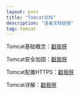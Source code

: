 ```yaml
---
layout: post
title: "Tomcat文档"
description: "语雀文档链接"
tag: tomcat
---
```


Tomcat基础概念：[戳我呀](https://www.yuque.com/docs/share/c3a65813-3cbc-49d4-bb66-4512191de1a2?#)

Tomcat安全加固：[戳我呀](https://www.yuque.com/docs/share/e5337028-e3f2-4a07-8a02-ccc974dbb4f1?#)

Tomcat配置HTTPS：[戳我呀](https://www.yuque.com/docs/share/cfb7b76a-f409-450e-8ea2-58f5a6a05d8e?#)

Tomcat详解：[戳我呀](https://www.yuque.com/docs/share/c3c5e025-f2fc-41ae-be97-212efc490d10?#)
